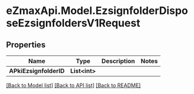
# eZmaxApi.Model.EzsignfolderDisposeEzsignfoldersV1Request

## Properties

Name | Type | Description | Notes
------------ | ------------- | ------------- | -------------
**APkiEzsignfolderID** | **List&lt;int&gt;** |  | 

[[Back to Model list]](../README.md#documentation-for-models)
[[Back to API list]](../README.md#documentation-for-api-endpoints)
[[Back to README]](../README.md)

